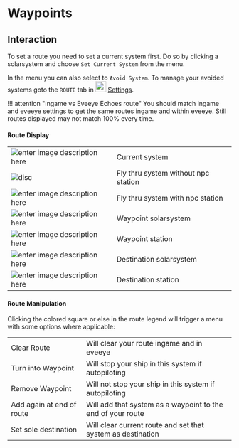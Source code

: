 # Waypoints


## Interaction
To set a route you need to set a current system first. Do so by clicking a solarsystem and choose `Set Current System` from the menu.



In the menu you can also select to `Avoid System`. To manage your avoided systems goto the `ROUTE` tab in <img src="https://raw.githubusercontent.com/Risingson/eedocs/master/docs/images/Settings-100_off.png" width="24" height="24" > [Settings](https://eveeye.readthedocs.io/en/latest/ui/settings/#Route).

!!! attention "Ingame vs Eveeye Echoes route"
    You should match ingame and eveeye settings to get the same routes ingame and within eveeye. Still routes displayed may not match 100% every time. 
    
#### Route Display
|  |  |
|--|--|
| ![enter image description here](https://raw.githubusercontent.com/Risingson/eedocs/master/docs/images/route/rou_start.png) | Current system|
|![disc](https://raw.githubusercontent.com/Risingson/eedocs/master/docs/images/route/rou_dot.png)|Fly thru system without npc station|
|![enter image description here](https://raw.githubusercontent.com/Risingson/eedocs/master/docs/images/route/rou_thru.png)|Fly thru system with npc station|
|![enter image description here](https://raw.githubusercontent.com/Risingson/eedocs/master/docs/images/route/rou_wp.png)|Waypoint solarsystem|
|![enter image description here](https://raw.githubusercontent.com/Risingson/eedocs/master/docs/images/route/rou_sta.png)|Waypoint station|
|![enter image description here](https://raw.githubusercontent.com/Risingson/eedocs/master/docs/images/route/rou_end.png)|Destination solarsystem|
|![enter image description here](https://raw.githubusercontent.com/Risingson/eedocs/master/docs/images/route/rou_end_sta.png)|Destination station|


#### Route Manipulation
Clicking the colored square or else in the route legend will trigger a menu with some options where applicable:

 
|  |  |
|--|--|
| Clear Route | Will clear your route ingame and in eveeye |
| Turn into Waypoint | Will stop your ship in this system if autopiloting |
| Remove Waypoint | Will not stop your ship in this system if autopiloting |
| Add again at end of route | Will add that system as a waypoint to the end of your route |
| Set sole destination | Will clear current route and set that system as destination |


<!--stackedit_data:
eyJoaXN0b3J5IjpbOTE2OTc4ODMyLDY5NTQ4NTk4NSwtMTE4Nz
g5NjQ5MCwtMTg4MDg2NDk2NywtMTAzMzA1ODcwOSw2ODI5ODQ5
MjksNzUyNDI3MzEwLC0xNzIxNDgyNzU4LDYzODc5NjQ3NiwxMD
AyMzk2NjU1LC04OTE3MjI0NDksLTUyNDcxMzgzOCwtNDQxNzIy
NTM2LC0xODA1NTg2NDU1XX0=
-->